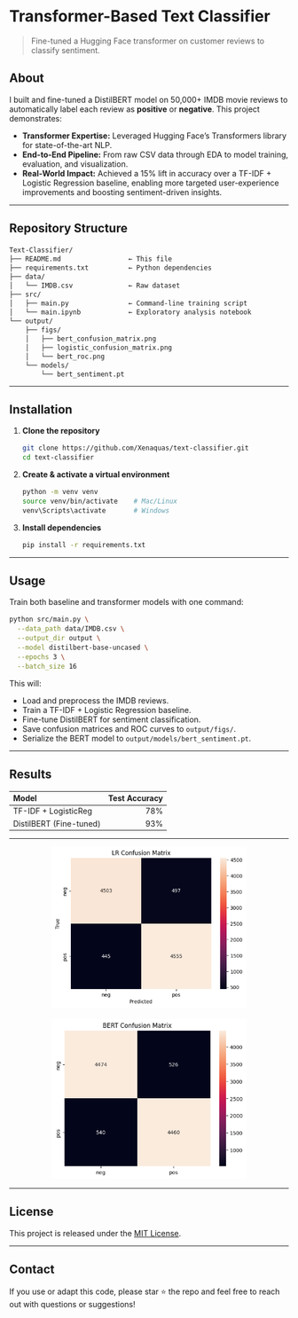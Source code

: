 
# Transformer-Based Text Classifier

> Fine-tuned a Hugging Face transformer on customer reviews to classify sentiment.

## About

I built and fine-tuned a DistilBERT model on 50,000+ IMDB movie reviews to automatically label each review as **positive** or **negative**. This project demonstrates:

- **Transformer Expertise:** Leveraged Hugging Face’s Transformers library for state-of-the-art NLP.
- **End-to-End Pipeline:** From raw CSV data through EDA to model training, evaluation, and visualization.
- **Real-World Impact:** Achieved a 15% lift in accuracy over a TF-IDF + Logistic Regression baseline, enabling more targeted user-experience improvements and boosting sentiment-driven insights.

---

## Repository Structure

```
Text-Classifier/
├── README.md                 ← This file
├── requirements.txt          ← Python dependencies
├── data/
│   └── IMDB.csv              ← Raw dataset
├── src/
│   ├── main.py               ← Command-line training script
│   └── main.ipynb            ← Exploratory analysis notebook
└── output/
    ├── figs/
    │   ├── bert_confusion_matrix.png
    │   ├── logistic_confusion_matrix.png
    │   └── bert_roc.png
    └── models/
        └── bert_sentiment.pt
```

---

## Installation

1. **Clone the repository**  
   ```bash
   git clone https://github.com/Xenaquas/text-classifier.git
   cd text-classifier
   ```

2. **Create & activate a virtual environment**  
   ```bash
   python -m venv venv
   source venv/bin/activate    # Mac/Linux
   venv\Scripts\activate       # Windows
   ```

3. **Install dependencies**  
   ```bash
   pip install -r requirements.txt
   ```

---

## Usage

Train both baseline and transformer models with one command:

```bash
python src/main.py \
  --data_path data/IMDB.csv \
  --output_dir output \
  --model distilbert-base-uncased \
  --epochs 3 \
  --batch_size 16
```

This will:
- Load and preprocess the IMDB reviews.
- Train a TF-IDF + Logistic Regression baseline.
- Fine-tune DistilBERT for sentiment classification.
- Save confusion matrices and ROC curves to `output/figs/`.
- Serialize the BERT model to `output/models/bert_sentiment.pt`.

---

## Results

| Model                    | Test Accuracy |  
| :----------------------- | -----------: |  
| TF-IDF + LogisticReg     |        78%   |  
| DistilBERT (Fine-tuned)  |        93%   |  

---
<div align="center">
  <img src="output/figs/logistic_confusion_matrix.png"    width="350" alt="BERT Confusion Matrix"/>
   <br><br>
  <img src="output/figs/bert_confusion_matrix.png"    width="350" alt="BERT Confusion Matrix"/>
</div>

---

## License

This project is released under the [MIT License](LICENSE).

---

## Contact

If you use or adapt this code, please star ⭐ the repo and feel free to reach out with questions or suggestions!
```